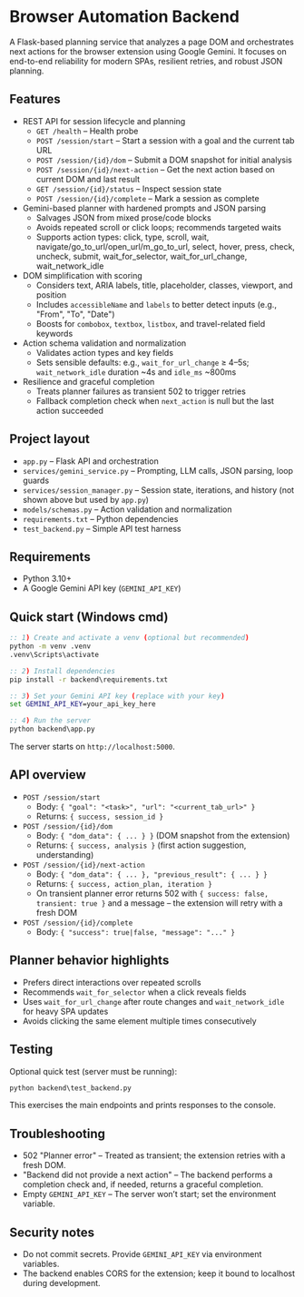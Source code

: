 # Browser Automation Backend

A Flask-based planning service that analyzes a page DOM and orchestrates next actions for the browser extension using Google Gemini. It focuses on end-to-end reliability for modern SPAs, resilient retries, and robust JSON planning.

## Features

- REST API for session lifecycle and planning
  - `GET /health` – Health probe
  - `POST /session/start` – Start a session with a goal and the current tab URL
  - `POST /session/{id}/dom` – Submit a DOM snapshot for initial analysis
  - `POST /session/{id}/next-action` – Get the next action based on current DOM and last result
  - `GET /session/{id}/status` – Inspect session state
  - `POST /session/{id}/complete` – Mark a session as complete
- Gemini-based planner with hardened prompts and JSON parsing
  - Salvages JSON from mixed prose/code blocks
  - Avoids repeated scroll or click loops; recommends targeted waits
  - Supports action types: click, type, scroll, wait, navigate/go_to_url/open_url/m_go_to_url, select, hover, press, check, uncheck, submit, wait_for_selector, wait_for_url_change, wait_network_idle
- DOM simplification with scoring
  - Considers text, ARIA labels, title, placeholder, classes, viewport, and position
  - Includes `accessibleName` and `labels` to better detect inputs (e.g., "From", "To", "Date")
  - Boosts for `combobox`, `textbox`, `listbox`, and travel-related field keywords
- Action schema validation and normalization
  - Validates action types and key fields
  - Sets sensible defaults: e.g., `wait_for_url_change` ≥ 4–5s; `wait_network_idle` duration ~4s and `idle_ms` ~800ms
- Resilience and graceful completion
  - Treats planner failures as transient 502 to trigger retries
  - Fallback completion check when `next_action` is null but the last action succeeded

## Project layout

- `app.py` – Flask API and orchestration
- `services/gemini_service.py` – Prompting, LLM calls, JSON parsing, loop guards
- `services/session_manager.py` – Session state, iterations, and history (not shown above but used by `app.py`)
- `models/schemas.py` – Action validation and normalization
- `requirements.txt` – Python dependencies
- `test_backend.py` – Simple API test harness

## Requirements

- Python 3.10+
- A Google Gemini API key (`GEMINI_API_KEY`)

## Quick start (Windows cmd)

```cmd
:: 1) Create and activate a venv (optional but recommended)
python -m venv .venv
.venv\Scripts\activate

:: 2) Install dependencies
pip install -r backend\requirements.txt

:: 3) Set your Gemini API key (replace with your key)
set GEMINI_API_KEY=your_api_key_here

:: 4) Run the server
python backend\app.py
```

The server starts on `http://localhost:5000`.

## API overview

- `POST /session/start`
  - Body: `{ "goal": "<task>", "url": "<current_tab_url>" }`
  - Returns: `{ success, session_id }`
- `POST /session/{id}/dom`
  - Body: `{ "dom_data": { ... } }` (DOM snapshot from the extension)
  - Returns: `{ success, analysis }` (first action suggestion, understanding)
- `POST /session/{id}/next-action`
  - Body: `{ "dom_data": { ... }, "previous_result": { ... } }`
  - Returns: `{ success, action_plan, iteration }`
  - On transient planner error returns 502 with `{ success: false, transient: true }` and a message – the extension will retry with a fresh DOM
- `POST /session/{id}/complete`
  - Body: `{ "success": true|false, "message": "..." }`

## Planner behavior highlights

- Prefers direct interactions over repeated scrolls
- Recommends `wait_for_selector` when a click reveals fields
- Uses `wait_for_url_change` after route changes and `wait_network_idle` for heavy SPA updates
- Avoids clicking the same element multiple times consecutively

## Testing

Optional quick test (server must be running):

```cmd
python backend\test_backend.py
```

This exercises the main endpoints and prints responses to the console.

## Troubleshooting

- 502 "Planner error" – Treated as transient; the extension retries with a fresh DOM.
- "Backend did not provide a next action" – The backend performs a completion check and, if needed, returns a graceful completion.
- Empty `GEMINI_API_KEY` – The server won’t start; set the environment variable.

## Security notes

- Do not commit secrets. Provide `GEMINI_API_KEY` via environment variables.
- The backend enables CORS for the extension; keep it bound to localhost during development.
